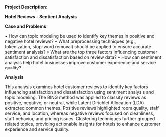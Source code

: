 **Project Description:**

**Hotel Reviews - Sentient Analysis**

**Case and Problems**

• How can topic modeling be used to identify key themes in positive and negative hotel reviews?
• What preprocessing techniques (e.g., tokenization, stop-word removal) should be applied to ensure accurate sentiment analysis?
• What are the top three factors influencing customer satisfaction and dissatisfaction based on review data?
• How can sentiment analysis help hotel businesses improve customer experience and service quality?

**Analysis**

This analysis examines hotel customer reviews to identify key factors influencing satisfaction and dissatisfaction using sentiment analysis and topic modeling. The BING method was applied to classify reviews as positive, negative, or neutral, while Latent Dirichlet Allocation (LDA) extracted common themes. Positive reviews highlighted room quality, staff service, and location, whereas negative reviews focused on cleanliness, staff behavior, and pricing issues. Clustering techniques further grouped related topics, providing actionable insights for hotels to enhance customer experience and service quality.


